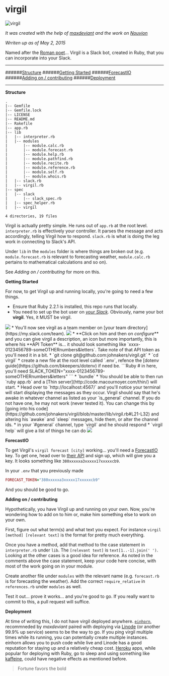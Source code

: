 # virgil

![virgil](http://i.imgur.com/Nw9BRQg.png)

*It was created with the help of [maxdeviant](https://github.com/maxdeviant?tab=repositories) and the work on [Nouvion](https://github.com/merveilles/nouvion)*

*Wrriten up as of May 2, 2015*

Named after the [Roman poet](http://en.wikipedia.org/wiki/Virgil)... Virgil is a Slack bot, created in Ruby, that you can incorporate into your Slack.

<hr>

######<a href='#structure'>Structure</a>
######<a href='#started'>Getting Started</a>
######<a href='#forecast'>ForecastIO</a>
######<a href='#contributing'>Adding on / contributing</a>
######<a href='#deployment'>Deployment</a>

<hr>

**<a name='structure'>Structure</a>**

```Shell
.
|-- Gemfile
|-- Gemfile.lock
|-- LICENSE
|-- README.md
|-- Rakefile
|-- app.rb
|-- lib
|   |-- interpreter.rb
|   |-- modules
|       |-- module.calc.rb
|       |-- module.forecast.rb
|       |-- module.help.rb
|       |-- module.pathfind.rb
|       |-- module.recite.rb
|       |-- module.reference.rb
|       |-- module.self.rb
|       |-- module.whois.rb
|   |-- slack.rb
|   |-- virgil.rb
|-- spec
|   |-- slack
|       |-- slack_spec.rb
|   |-- spec_helper.rb
|   |-- virgil

4 directories, 19 files
```

Virgil is actually pretty simple. He runs out of `app.rb` at the root level. `interpreter.rb` is effectively your controller. It parses the message and acts accordingly, telling Virgil how to respond. `slack.rb` is what is doing the leg work in connecting to Slack's API.

Under `lib` in the `modules` folder is where things are broken out (e.g. `module.forecast.rb` is relevant to forecasting weather, `module.calc.rb` pertains to mathematical calculations and so on).

See *Adding on / contributing* for more on this.

**<a name='started'>Getting Started</a>**

For now, to get Virgil up and running locally, you're going to need a few things.

* Ensure that Ruby 2.2.1 is installed, this repo runs that locally.
* You need to set up the bot user on *[your Slack](https://my.slack.com/services/new/bot)*. Obviously, name your bot **virgil**. Yes, it MUST be virgil.
<img src='http://i.imgur.com/OquylQM.png' />
* You'll now see virgil as a team member on [your team directory](https://my.slack.com/team).
<img src='http://i.imgur.com/Q88caPd.png' />
* **Click on him and then on <i>configure</i>** and you can give virgil a description, an icon but more importantly, this is where his **API Token** is... it should look something like `xxxx-0123456789-someOTHERnumbers&letters`. Take note of that API token as you'll need it in a bit.
* `git clone git@github.com:johnakers/virgil.git`
* `cd virgil`
* create a new file at the root level called `.env`, refence the [dotenv guide](https://github.com/bkeepers/dotenv) if need be.
```Ruby
# in here, you'll need
SLACK_TOKEN="xxxx-0123456789-someOTHERnumbers&letters"
```
* `bundle`
* You should be able to then run `ruby app.rb` and a [Thin server](http://code.macournoyer.com/thin/) will start.
* Head over to `http://localhost:4567/` and you'll notice your terminal will start displaying the messages as they occur. Virgil should say that he's awake in whatever channel as listed as your `is_general` channel. If you do not have one, he may not work (never tested it). You can change this by [going into his code](https://github.com/johnakers/virgil/blob/master/lib/virgil.rb#L21-L32) and altering his `awake` and `sleep` messages, hide them, or alter the channel ids.
* in your `#general` channel, type `virgil` and he should respond
* `virgil help` will give a list of things he can do
<img src='http://i.imgur.com/fIZq00v.png' />

**<a name='forecast'>ForecastIO</a>**

To get Virgil's `virgil forecast [city]` working... you'll need a [ForecastIO](http://forecast.io/) key. To get one, head over to [their API](https://developer.forecast.io/) and sign up, which will give you a key. It looks something like `380xxxxxa3xxxxx17xxxxxcb9`.

In your `.env` that you previously made
```Ruby
FORECAST_TOKEN="380xxxxxa3xxxxx17xxxxxcb9"
```

And you should be good to go.

**<a name='contributing'>Adding on / contributing</a>**

Hypothetically, you have Virgil up and running on your own. Now, you're wondering how to add on to him or, make him something else to work on your own.

First, figure out what term(s) and what text you expect. For instance `virgil [method] [relevant text]` is the format for pretty much everything.

Once you have a method, add that method to the case statement in `interpreter.rb` under `lib`. The `[relevant text]` is `text[1..-1].join(' ')`. Looking at the other cases is a good idea for reference. As noted in the comments above the case statement, keep your code here concise, with most of the work going on in your module.

Create another file under `modules` with the relevant name (e.g. `forecast.rb` is for forecasting the weather). Add the correct `require_relative` in `references.rb` under `modules` as well.

Test it out... prove it works... and you're good to go. If you really want to commit to this, a pull request will suffice.

**<a name='deployment'>Deployment</a>**

At time of writing this, I do not have virgil deployed anywhere. [`einhorn`](https://github.com/stripe/einhorn), recommneded by *maxdeviant* paired with deploying via [Linode](https://www.linode.com/) (or another 99.9% up service) seems to be the way to go. If you ping virgil multiple times while its running, you can potentially create multiple instances. einhorn allows you to push code while live and Linode has a good reputation for staying up and a relatively cheap cost. [Heroku](https://www.heroku.com/) apps, while popular for deploying with Ruby, go to sleep and using something like [kaffeine](http://kaffeine.herokuapp.com/), could have negative effects as mentioned before.

>Fortune favors the bold
